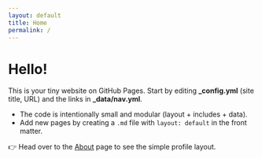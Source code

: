 ```yaml
---
layout: default
title: Home
permalink: /
---
```

# Hello!

This is your tiny website on GitHub Pages. Start by editing **_config.yml** (site title, URL) and the links in **_data/nav.yml**.

- The code is intentionally small and modular (layout + includes + data).
- Add new pages by creating a `.md` file with `layout: default` in the front matter.

👉 Head over to the [About](/about/) page to see the simple profile layout.
